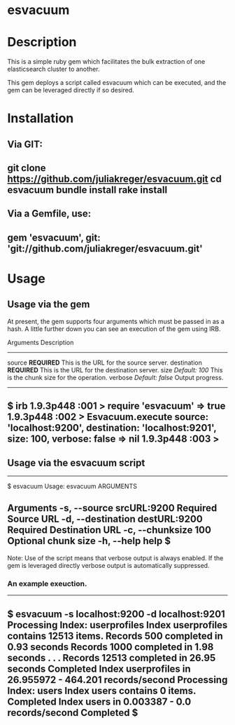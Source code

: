 esvacuum
========

# Description
This is a simple ruby gem which facilitates the bulk extraction of one elasticsearch cluster to another.

This gem deploys a script called esvacuum which can be executed, and the gem can be leveraged directly if so desired.

# Installation

Via GIT:
---
git clone https://github.com/juliakreger/esvacuum.git
cd esvacuum
bundle install
rake install
---

Via a Gemfile, use:
---
gem 'esvacuum', git: 'git://github.com/juliakreger/esvacuum.git'
---

# Usage

## Usage via the gem

At present, the gem supports four arguments which must be passed in as a hash.  A little further down you can see an execution of the gem using IRB.

Arguments   Description
----------- --------------------------------------------------------
source      **REQUIRED** This is the URL for the source server.
destination **REQUIRED** This is the URL for the destination server.
size        *Default: 100* This is the chunk size for the operation.
verbose     *Default: false* Output progress.

---
$ irb
1.9.3p448 :001 > require 'esvacuum'
 => true 
1.9.3p448 :002 > Esvacuum.execute source: 'localhost:9200', destination: 'localhost:9201', size: 100, verbose: false
 => nil 
1.9.3p448 :003 >
---

## Usage via the esvacuum script
---
$ esvacuum
Usage: esvacuum ARGUMENTS

Arguments
    -s, --source srcURL:9200         Required Source URL
    -d, --destination destURL:9200   Required Destination URL
    -c, --chunksize 100              Optional chunk size
    -h, --help                       help
$
---
Note: Use of the script means that verbose output is always enabled.  If the gem is leveraged directly verbose output is automatically suppressed.


### An example exeuction.
---
$ esvacuum -s localhost:9200 -d localhost:9201
Processing Index: userprofiles
Index userprofiles contains 12513 items.
Records 500 completed in 0.93 seconds
Records 1000 completed in 1.98 seconds
.
.
.
Records 12513 completed in 26.95 seconds
Completed Index userprofiles in 26.955972 - 464.201 records/second
Processing Index: users
Index users contains 0 items.
Completed Index users in 0.003387 - 0.0 records/second
Completed
$
---
